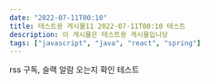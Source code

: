 ```yaml
---
date: "2022-07-11T00:10"
title: 테스트용 게시물11 2022-07-11T00:10 테스트
description: 이 게시물은 테스트용 게시물입니당
tags: ["javascript", "java", "react", "spring"]
---
```


rss 구독, 슬랙 알람 오는지 확인 테스트
